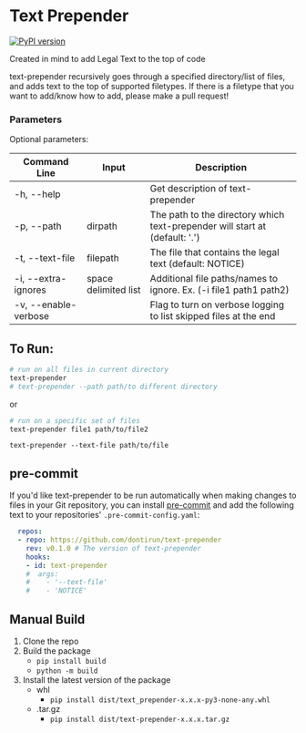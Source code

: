 <!--
Copyright 2021 Arun Donti
SPDX-License-Identifier: MIT
-->
# Text Prepender

[![PyPI version](https://badge.fury.io/py/text-prepender.svg)](https://badge.fury.io/py/text-prepender)

Created in mind to add Legal Text to the top of code

text-prepender recursively goes through a specified directory/list of files, and adds text to the top of supported filetypes.
If there is a filetype that you want to add/know how to add, please make a pull request!

### Parameters

Optional parameters:

| Command Line         | Input                | Description                                                                  |
| -------------------- | -------------------- | ---------------------------------------------------------------------------- |
| -h, --help           |                      | Get description of text-prepender                                            |
| -p, --path           | dirpath              | The path to the directory which text-prepender will start at (default: '.')  |
| -t, --text-file      | filepath             | The file that contains the legal text (default: NOTICE)                      |
| -i, --extra-ignores  | space delimited list | Additional file paths/names to ignore. Ex. (-i file1 path1 path2)            |
| -v, --enable-verbose |                      | Flag to turn on verbose logging to list skipped files at the end             |

## To Run:

```bash
# run on all files in current directory
text-prepender
# text-prepender --path path/to different directory
```

or

```bash
# run on a specific set of files
text-prepender file1 path/to/file2
```

`text-prepender --text-file path/to/file`

## pre-commit

If you'd like text-prepender to be run automatically when making changes to files in your Git repository, you can install [pre-commit](https://pre-commit.com/) and add the following text to your repositories' `.pre-commit-config.yaml`:

```yaml
  repos:
  - repo: https://github.com/dontirun/text-prepender
    rev: v0.1.0 # The version of text-prepender
    hooks:
    - id: text-prepender
    #  args:
    #    - '--text-file'
    #    - 'NOTICE'
```
## Manual Build

1. Clone the repo
2. Build the package
   - `pip install build`
   - `python -m build`
3. Install the latest version of the package
   - whl
     - `pip install dist/text_prepender-x.x.x-py3-none-any.whl`
   - .tar.gz
     - `pip install dist/text-prepender-x.x.x.tar.gz`

</details>
